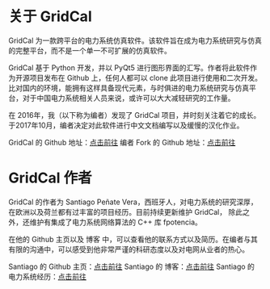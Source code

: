 # 关于 GridCal

GridCal 为一款跨平台的电力系统仿真软件。该软件旨在成为电力系统研究与仿真的完整平台，而不是一个单一不可扩展的仿真软件。

GridCal 基于 Python 开发，并以 PyQt5 进行图形界面的汇写。作者将此软件作为开源项目发布在 Github 上，任何人都可以 clone 此项目进行使用和二次开发。比对国内的环境，能拥有这样具备现代元素，与时俱进的电力系统研究与仿真平台，对于中国电力系统相关人员来说，或许可以大大减轻研究的工作量。

在 2016年，我（以下称为编者）发现了 GridCal 项目，并时刻关注着它的成长。于2017年10月，编者决定对此软件进行中文文档编写以及缓慢的汉化作业。

GridCal 的 Github 地址：[点击前往](https://github.com/SanPen/GridCal)
编者 Fork 的 Github 地址：[点击前往](https://github.com/fxt0706/GridCal)

# GridCal 作者

GridCal 的作者为 Santiago Peñate Vera，西班牙人，对电力系统的研究深厚，在欧洲以及荷兰都有过丰富的项目经历。目前持续更新维护 GridCal， 除此之外，还维护有集成了电力系统网络算法的 C++ 库 fpotencia。

在他的 Github 主页以及 博客 中，可以查看他的联系方式以及简历。在编者与其有限的沟通中，可以感受到他非常严谨的科研态度以及对电网从业者的热心。

Santiago 的 Github 主页：[点击前往](https://github.com/SanPen)
Santiago 的 博客：[点击前往](https://sanpv.com/)
Santiago 的 电力系统经历：[点击前往](https://sanpv.com/portfolio-2/)


